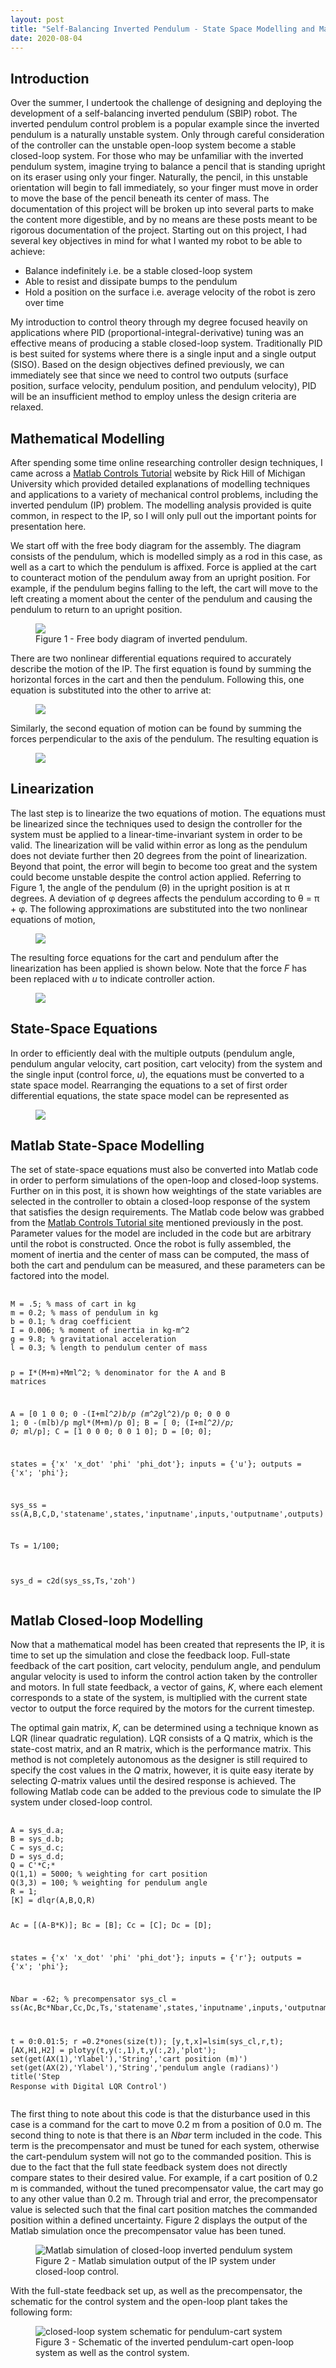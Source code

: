 ```yaml
---
layout: post
title: "Self-Balancing Inverted Pendulum - State Space Modelling and Matlab Simulations"
date: 2020-08-04
---
```

<h2> Introduction </h2>
<p>
Over the summer, I undertook the challenge of designing and deploying the development of a self-balancing inverted pendulum (SBIP) robot. The inverted pendulum control problem is a popular example since the inverted pendulum is a naturally unstable system. Only through careful consideration of the controller can the unstable open-loop system become a stable closed-loop system. For those who may be unfamiliar with the inverted pendulum system, imagine trying to balance a pencil that is standing upright on its eraser using only your finger. Naturally, the pencil, in this unstable orientation will begin to fall immediately, so your finger must move in order to move the base of the pencil beneath its center of mass. The documentation of this project will be broken up into several parts to make the content more digestible, and by no means are these posts meant to be rigorous documentation of the project. Starting out on this project, I had several key objectives in mind for what I wanted my robot to be able to achieve:
</p>

<ul class="posts">
  <li>
    <span> Balance indefinitely i.e. be a stable closed-loop system </span>
  </li>
  <li>
    <span> Able to resist and dissipate bumps to the pendulum </span>
  </li>
  <li>
    <span> Hold a position on the surface i.e. average velocity of the robot is zero over time</span>
  </li>

</ul>

<p>
My introduction to control theory through my degree focused heavily on applications where PID (proportional-integral-derivative) tuning was an effective means of producing a stable closed-loop system. Traditionally PID is best suited for systems where there is a single input and a single output (SISO). Based on the design objectives defined previously, we can immediately see that since we need to control two outputs (surface position, surface velocity, pendulum position, and pendulum velocity), PID will be an insufficient method to employ unless the design criteria are relaxed.
</p>

<h2> Mathematical Modelling </h2>
<p>
After spending some time online researching controller design techniques, I came across a <a href="http://ctms.engin.umich.edu/CTMS/">Matlab Controls Tutorial</a> website by Rick Hill of Michigan University which provided detailed explanations of modelling techniques and applications to a variety of mechanical control problems, including the inverted pendulum (IP) problem. The modelling analysis provided is quite common, in respect to the IP, so I will only pull out the important points for presentation here.
</p>

<p>
We start off with the free body diagram for the assembly. The diagram consists of the pendulum, which is modelled simply as a rod in this case, as well as a cart to which the pendulum is affixed. Force is applied at the cart to counteract motion of the pendulum away from an upright position. For example, if the pendulum begins falling to the left, the cart will move to the left creating a moment about the center of the pendulum and causing the pendulum to return to an upright position.
</p>

<figure>
  <img src="/images/sbip_modelling/free_body_diagram.JPG" class="centered">
  <figcaption> Figure 1 - Free body diagram of inverted pendulum.</figcaption>
</figure>

<p>
There are two nonlinear differential equations required to accurately describe the motion of the IP. The first equation is found by summing the horizontal forces in the cart and then the pendulum. Following this, one equation is substituted into the other to arrive at:
</p>

<figure>
  <img src="/images/sbip_modelling/horizontal_forces_eqn.JPG" class="centered">
</figure>

<p>
Similarly, the second equation of motion can be found by summing the forces perpendicular to the axis of the pendulum. The resulting equation is
</p>

<figure>
  <img src="/images/sbip_modelling/pendulum_forces.JPG" class="centered">
</figure>


<h2> Linearization </h2>
<p>
The last step is to linearize the two equations of motion. The equations must be linearized since the techniques used to design the controller for the system must be applied to a linear-time-invariant system in order to be valid. The linearization will be valid within error as long as the pendulum does not deviate further then 20 degrees from the point of linearization. Beyond that point, the error will begin to become too great and the system could become unstable despite the control action applied. Referring to Figure 1, the angle of the pendulum (&theta;) in the upright position is at &pi; degrees. A deviation of &phi; degrees affects the pendulum according to &theta; = &pi; + &phi;. The following approximations are substituted into the two nonlinear equations of motion,
</p>

<figure>
  <img src="/images/sbip_modelling/linearization.JPG" class="centered">
</figure>

<p>
The resulting force equations for the cart and pendulum after the linearization has been applied is shown below. Note that the force <em>F</em> has been replaced with <em>u</em> to indicate controller action.
</p>

<figure>
  <img src="/images/sbip_modelling/linearized_eqns.JPG" class="centered">
</figure>

<h2> State-Space Equations </h2>

<p>
In order to efficiently deal with the multiple outputs (pendulum angle, pendulum angular velocity, cart position, cart velocity) from the system and the single input (control force, <em>u</em>), the equations must be converted to a state space model. Rearranging the equations to a set of first order differential equations, the state space model can be represented as
</p>

<figure>
  <img src="/images/sbip_modelling/state_space_model.JPG" class="centered">
</figure>

<h2> Matlab State-Space Modelling </h2>

<p>
The set of state-space equations must also be converted into Matlab code in order to perform simulations of the open-loop and closed-loop systems. Further on in this post, it is shown how weightings of the state variables are selected in the controller to obtain a closed-loop response of the system that satisfies the design requirements.
The Matlab code below was grabbed from the <a href="http://ctms.engin.umich.edu/CTMS/">Matlab Controls Tutorial site</a> mentioned previously in the post. Parameter values for the model are included in the code but are arbitrary until the robot is constructed. Once the robot is fully assembled, the moment of inertia and the center of mass can be computed, the mass of both the cart and pendulum can be measured, and these parameters can be factored into the model.
</p>

<p>
  <pre>
    <code class="codebox">
M = .5; % mass of cart in kg
m = 0.2; % mass of pendulum in kg
b = 0.1; % drag coefficient
I = 0.006; % moment of inertia in kg-m^2
g = 9.8; % gravitational acceleration
l = 0.3; % length to pendulum center of mass

p = I*(M+m)+M*m*l^2; % denominator for the A and B matrices

A = [0      1              0           0;
     0 -(I+m*l^2)*b/p  (m^2*g*l^2)/p   0;
     0      0              0           1;
     0 -(m*l*b)/p       m*g*l*(M+m)/p  0];
B = [     0;
     (I+m*l^2)/p;
          0;
        m*l/p];
C = [1 0 0 0;
     0 0 1 0];
D = [0;
     0];

states = {'x' 'x_dot' 'phi' 'phi_dot'};
inputs = {'u'};
outputs = {'x'; 'phi'};

sys_ss = ss(A,B,C,D,'statename',states,'inputname',inputs,'outputname',outputs)

Ts = 1/100;

sys_d = c2d(sys_ss,Ts,'zoh')
    </code>
  </pre>
</p>

<h2> Matlab Closed-loop Modelling </h2>

<p>
Now that a mathematical model has been created that represents the IP, it is time to set up the simulation and close the feedback loop. Full-state feedback of the cart position, cart velocity, pendulum angle, and pendulum angular velocity is used to inform the control action taken by the controller and motors. In full state feedback, a vector of gains, <em>K</em>, where each element corresponds to a state of the system, is multiplied with the current state vector to output the force required by the motors for the current timestep.
</p>

<p>
The optimal gain matrix, <em>K</em>, can be determined using a technique known as LQR (linear quadratic regulation). LQR consists of a Q matrix, which is the state-cost matrix, and an R matrix, which is the performance matrix. This method is not completely autonomous as the designer is still required to specify the cost values in the <em>Q</em> matrix, however, it is quite easy iterate by selecting <em>Q</em>-matrix values until the desired response is achieved. The following Matlab code can be added to the previous code to simulate the IP system under closed-loop control.
</p>

<p>
  <pre>
    <code class="codebox">
A = sys_d.a;
B = sys_d.b;
C = sys_d.c;
D = sys_d.d;
Q = C'*C;*
Q(1,1) = 5000; % weighting for cart position
Q(3,3) = 100; % weighting for pendulum angle
R = 1;
[K] = dlqr(A,B,Q,R)

Ac = [(A-B*K)];
Bc = [B];
Cc = [C];
Dc = [D];

states = {'x' 'x_dot' 'phi' 'phi_dot'};
inputs = {'r'};
outputs = {'x'; 'phi'};

Nbar = -62; % precompensator
sys_cl = ss(Ac,Bc*Nbar,Cc,Dc,Ts,'statename',states,'inputname',inputs,'outputname',outputs);

t = 0:0.01:5;
r =0.2*ones(size(t));
[y,t,x]=lsim(sys_cl,r,t);
[AX,H1,H2] = plotyy(t,y(:,1),t,y(:,2),'plot');
set(get(AX(1),'Ylabel'),'String','cart position (m)')
set(get(AX(2),'Ylabel'),'String','pendulum angle (radians)')
title('Step Response with Digital LQR Control')
    </code>
  </pre>
</p>

<p>
The first thing to note about this code is that the disturbance used in this case is a command for the cart to move 0.2 m from a position of 0.0 m. The second thing to note is that there is an <em>Nbar</em> term included in the code. This term is the precompensator and must be tuned for each system, otherwise the cart-pendulum system will not go to the commanded position. This is due to the fact that the full state feedback system does not directly compare states to their desired value. For example, if a cart position of 0.2 m is commanded, without the tuned precompensator value, the cart may go to any other value than 0.2 m. Through trial and error, the precompensator value is selected such that the final cart position matches the commanded position within a defined uncertainty. Figure 2 displays the output of the Matlab simulation once the precompensator value has been tuned.
</p>

<figure>
  <img src="/images/sbip_modelling/matlab_sim_output.jpg" alt="Matlab simulation of closed-loop inverted pendulum system" class="centered">
  <figcaption> Figure 2 - Matlab simulation output of the IP system under closed-loop control.</figcaption>
</figure>

<p>
With the full-state feedback set up, as well as the precompensator, the schematic for the control system and the open-loop plant takes the following form:
</p>

<figure>
  <img src="/images/sbip_modelling/control_system_schematic.JPG" alt="closed-loop system schematic for pendulum-cart system" class="centered">
  <figcaption> Figure 3 - Schematic of the inverted pendulum-cart open-loop system as well as the control system.</figcaption>
</figure>
